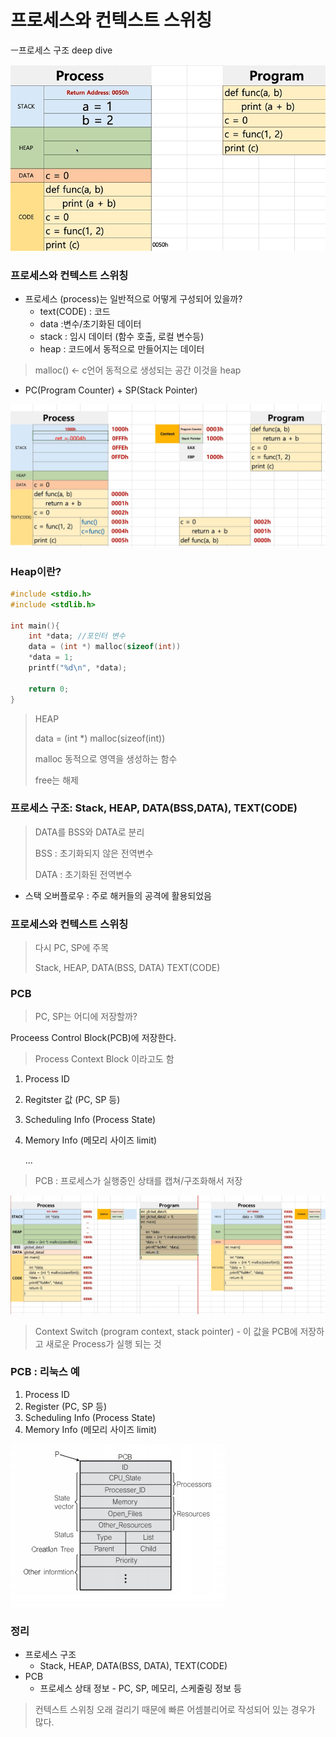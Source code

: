 # 프로세스와 컨텍스트 스위칭

ㅡ프로세스 구조 deep dive





![image-20210219224710678](../image/os_image22.png)



### 프로세스와 컨텍스트 스위칭

- 프로세스 (process)는 일반적으로 어떻게 구성되어 있을까?
  - text(CODE) : 코드
  - data :변수/초기화된 데이터
  - stack : 임시 데이터 (함수 호출, 로컬 변수등)
  - heap : 코드에서 동적으로 만들어지는 데이터

> malloc() <- c언어 동적으로 생성되는 공간 이것을 heap

- PC(Program Counter) + SP(Stack Pointer)

![img](../image/os/os_image23.png)



### Heap이란?

```c++
#include <stdio.h>
#include <stdlib.h>

int main(){
    int *data; //포인터 변수
    data = (int *) malloc(sizeof(int))
    *data = 1;
    printf("%d\n", *data);
    
    return 0;
}
```

> HEAP
>
> data = (int *) malloc(sizeof(int))
>
> malloc 동적으로 영역을 생성하는 함수
>
> free는 해제



### 프로세스 구조: Stack, HEAP, DATA(BSS,DATA), TEXT(CODE)

> DATA를 BSS와 DATA로 분리
>
> BSS : 초기화되지 않은 전역변수
>
> DATA : 초기화된 전역변수



- 스택 오버플로우 : 주로 해커들의 공격에 활용되었음



### 프로세스와 컨텍스트 스위칭

> 다시 PC, SP에 주목
>
> Stack, HEAP, DATA(BSS, DATA) TEXT(CODE)





### PCB

> PC, SP는 어디에 저장할까?

Proceess Control Block(PCB)에 저장한다.

> Process Context Block 이라고도 함

1. Process ID

2. Regitster 값 (PC, SP 등)

3. Scheduling Info (Process State)

4. Memory Info (메모리 사이즈 limit)

   ...

> PCB : 프로세스가 실행중인 상태를 캡쳐/구조화해서 저장

![img](../image/os/os_image24.png)



> Context Switch (program context, stack pointer) - 이 값을 PCB에 저장하고 새로운 Process가 실행 되는 것



### PCB : 리눅스 예

1. Process ID
2. Register (PC, SP 등)
3. Scheduling Info (Process State)
4. Memory Info (메모리 사이즈 limit)

![img](../image/os/os_image25.png)



### 정리

- 프로세스 구조
  - Stack, HEAP, DATA(BSS, DATA), TEXT(CODE)
- PCB
  - 프로세스 상태 정보 - PC, SP, 메모리, 스케줄링 정보 등

> 컨텍스트 스위칭 오래 걸리기 때문에 빠른 어셈블리어로 작성되어 있는 경우가 많다.